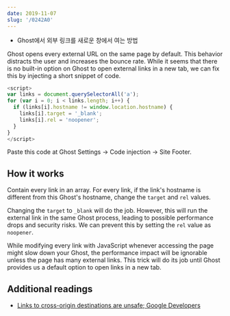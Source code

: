 ```yaml
---
date: 2019-11-07
slug: '/0242A0'
---
```


- Ghost에서 외부 링크를 새로운 창에서 여는 방법

Ghost opens every external URL on the same page by default. This behavior distracts the user and increases the bounce rate. While it seems that there is no built-in option on Ghost to open external links in a new tab, we can fix this by injecting a short snippet of code.

```js
<script>
var links = document.querySelectorAll('a');
for (var i = 0; i < links.length; i++) {
  if (links[i].hostname != window.location.hostname) {
    links[i].target = '_blank';
    links[i].rel = 'noopener';
  }
}
</script>
```

Paste this code at Ghost Settings → Code injection → Site Footer.

## How it works

Contain every link in an array. For every link, if the link's hostname is different from this Ghost's hostname, change the `target` and `rel` values.

Changing the `target` to `_blank` will do the job. However, this will run the external link in the same Ghost process, leading to possible performance drops and security risks. We can prevent this by setting the `rel` value as `noopener`.

While modifying every link with JavaScript whenever accessing the page might slow down your Ghost, the performance impact will be ignorable unless the page has many external links. This trick will do its job until Ghost provides us a default option to open links in a new tab.

## Additional readings

- [Links to cross-origin destinations are unsafe; Google Developers](https://developers.google.com/web/tools/lighthouse/audits/noopener)

<head>
  <html lang="en-US"/>
</head>
